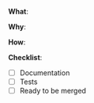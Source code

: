 <!--
このプロジェクトに興味を持って頂いてありがとうございます。
バグの報告とPRを歓迎します。
-->

<!-- 何が変更されていますか？-->
**What**:


<!-- なぜその変更をする必要がありましたか？-->
**Why**:


<!-- これらの変更をどのように実装しましたか？-->
**How**:


**Checklist**: <!-- "- [x] Documentation"のようにチェックしてください。変更に関係のない項目は、"N/A" をリストの最後に書いてください。 -->

* [ ] Documentation
* [ ] Tests
* [ ] Ready to be merged <!-- レビューされたらすぐにマージ可能ですか？ -->

<!-- 他にあれば追加のコメントをご自由にお書きください。 -->
